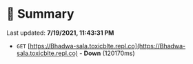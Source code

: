 # 📖 Summary
Last updated: **7/19/2021, 11:43:31 PM**

- `GET` [https://Bhadwa-sala.toxicblte.repl.co](https://Bhadwa-sala.toxicblte.repl.co) - **Down** (120170ms)
